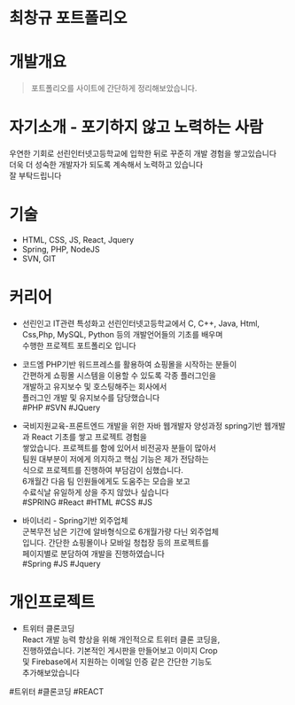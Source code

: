 # 최창규 포트폴리오  

# 개발개요  
>포트폴리오를 사이트에 간단하게 정리해보았습니다.  

# 자기소개 - 포기하지 않고 노력하는 사람  
우연한 기회로 선린인터넷고등학교에 입학한 뒤로 꾸준히 개발 경험을 쌓고있습니다  
더욱 더 성숙한 개발자가 되도록 계속해서 노력하고 있습니다  
잘 부탁드립니다  

# 기술  
- HTML, CSS, JS, React, Jquery  
- Spring, PHP, NodeJS  
- SVN, GIT  

# 커리어
- 선린인고
IT관련 특성화고 선린인터넷고등학교에서 C, C++, Java, Html,  
Css,Php, MySQL, Python 등의 개발언어들의 기초를 배우며  
수행한 프로젝트 포트폴리오 입니다  

- 코드엠
PHP기반 워드프레스를 활용하여 쇼핑몰을 시작하는 분들이  
간편하게 쇼핑몰 시스템을 이용할 수 있도록 각종 플러그인을  
개발하고 유지보수 및 호스팅해주는 회사에서  
플러그인 개발 및 유지보수를 담당했습니다  
#PHP #SVN #JQuery  

- 국비지원교육-프론트엔드 개발을 위한 자바 웹개발자 양성과정
spring기반 웹개발과 React 기초를 쌓고 프로젝트 경험을  
쌓았습니다. 프로젝트를 함에 있어서 비전공자 분들이 많아서  
팀원 대부분이 저에게 의지하고 핵심 기능은 제가 전담하는  
식으로 프로젝트를 진행하여 부담감이 심했습니다.  
6개월간 다음 팀 인원들에게도 도움주는 모습을 보고  
수료식날 유일하게 상을 주지 않았나 싶습니다  
#SPRING #React #HTML #CSS #JS  

- 바이너리 - Spring기반 외주업체  
군복무전 남은 기간에 알바형식으로 6개월가량 다닌 외주업체  
입니다. 간단한 쇼핑몰이나 모바일 청첩장 등의 프로젝트를  
페이지별로 분담하여 개발을 진행하였습니다  
#Spring #JS #Jquery  

# 개인프로젝트
- 트위터 클론코딩  
React 개발 능력 향상을 위해 개인적으로 트위터 클론 코딩을,  
진행하였습니다. 기본적인 게시판을 만들어보고 이미지 Crop  
및 Firebase에서 지원하는 이메일 인증 같은 간단한 기능도  
추가해보았습니다  

#트위터 #클론코딩 #REACT  
